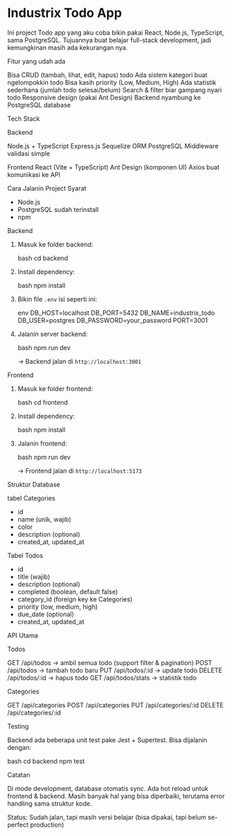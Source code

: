 

# Industrix Todo App

Ini project Todo app yang aku coba bikin pakai React, Node.js, TypeScript, sama PostgreSQL. Tujuannya buat belajar full-stack development, jadi kemungkinan masih ada kekurangan nya.

 Fitur yang udah ada

Bisa CRUD (tambah, lihat, edit, hapus) todo
Ada sistem kategori buat ngelompokkin todo
Bisa kasih priority (Low, Medium, High)
Ada statistik sederhana (jumlah todo selesai/belum)
Search & filter biar gampang nyari todo
Responsive design (pakai Ant Design)
Backend nyambung ke PostgreSQL database

 Tech Stack

Backend

Node.js + TypeScript
Express.js
Sequelize ORM
PostgreSQL
Middleware validasi simple

Frontend
React (Vite + TypeScript)
Ant Design (komponen UI)
Axios buat komunikasi ke API

Cara Jalanin Project
Syarat

* Node.js 
* PostgreSQL sudah terinstall
* npm 

Backend

1. Masuk ke folder backend:

   bash
   cd backend
   
2. Install dependency:

   bash
   npm install
   
3. Bikin file `.env` isi seperti ini:

   env
   DB_HOST=localhost
   DB_PORT=5432
   DB_NAME=industrix_todo
   DB_USER=postgres
   DB_PASSWORD=your_password
   PORT=3001
   
4. Jalanin server backend:

   bash
   npm run dev
   

   → Backend jalan di `http://localhost:3001`

Frontend

1. Masuk ke folder frontend:

   bash
   cd frontend
   
2. Install dependency:

   bash
   npm install
   
3. Jalanin frontend:

   bash
   npm run dev
   

   → Frontend jalan di `http://localhost:5173`

Struktur Database

tabel Categories

* id
* name (unik, wajib)
* color
* description (optional)
* created\_at, updated\_at

Tabel Todos

* id
* title (wajib)
* description (optional)
* completed (boolean, default false)
* category\_id (foreign key ke Categories)
* priority (low, medium, high)
* due\_date (optional)
* created\_at, updated\_at

API Utama

Todos

 GET /api/todos → ambil semua todo (support filter & pagination)
 POST /api/todos → tambah todo baru
 PUT /api/todos/:id → update todo
 DELETE /api/todos/:id → hapus todo
 GET /api/todos/stats → statistik todo

Categories

GET /api/categories
POST /api/categories
PUT /api/categories/:id
DELETE /api/categories/:id

Testing

Backend ada beberapa unit test pake Jest + Supertest. Bisa dijalanin dengan:

bash
cd backend
npm test


Catatan

 Di mode development, database otomatis sync.
 Ada hot reload untuk frontend & backend.
 Masih banyak hal yang bisa diperbaiki, terutama error handling sama struktur kode.





Status: Sudah jalan, tapi masih versi belajar (bisa dipakai, tapi belum se-perfect production)


